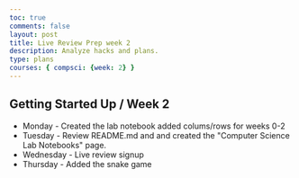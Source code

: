 ```yaml
---
toc: true
comments: false
layout: post
title: Live Review Prep week 2
description: Analyze hacks and plans.
type: plans
courses: { compsci: {week: 2} }
---
```


## Getting Started Up / Week 2
- Monday - Created the lab notebook added colums/rows for weeks 0-2
- Tuesday - Review README.md and and created the "Computer Science Lab Notebooks" page.
- Wednesday - Live review signup
- Thursday - Added the snake game